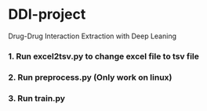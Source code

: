 # DDI-project
Drug-Drug Interaction Extraction with Deep Leaning

### 1. Run excel2tsv.py to change excel file to tsv file
### 2. Run preprocess.py (Only work on linux)
### 3. Run train.py